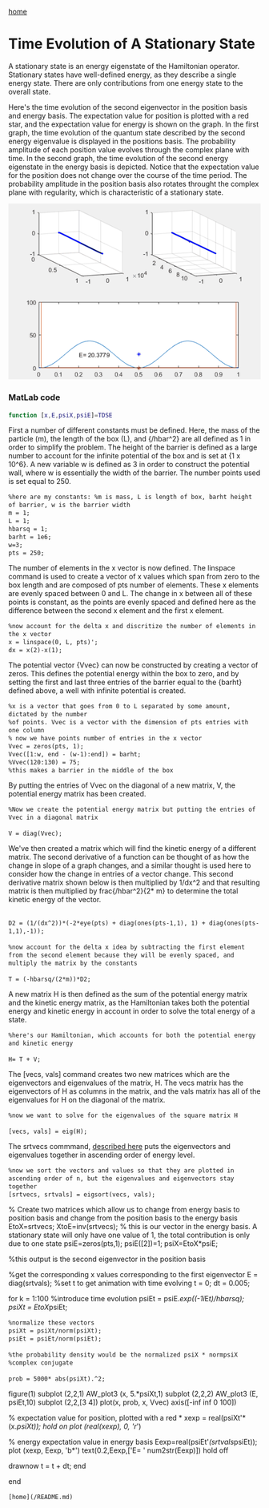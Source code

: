 [home](/README.md)
 
# Time Evolution of A Stationary State

A stationary state is an energy eigenstate of the Hamiltonian operator. Stationary states have well-defined energy, as they describe a single energy state. There are only contributions from one energy state to the overall state. 

Here's the time evolution of the second eigenvector in the position basis and energy basis. The expectation value for position is plotted with a red star, and the expectation value for energy is shown on the graph. In the first graph, the time evolution of the quantum state described by the second energy eigenvalue is displayed in the positions basis. The probability amplitude of each position value evolves through the complex plane with time. In the second graph, the time evolution of the second energy eigenstate in the energy basis is depicted. Notice that the expectation value for the position does not change over the course of the time period. The probability amplitude in the position basis also rotates throught the complex plane with regularity, which is characteristic of a stationary state. 

![Second State](/tdse2.gif)

### MatLab code

```Matlab
function [x,E,psiX,psiE]=TDSE
```

First a number of different constants must be defined. Here, the mass of the particle (m), the length of the box (L), and {/hbar^2} are all defined as 1 in order to simplify the problem. The height of the barrier is defined as a large number to account for the infinite potential of the box and is set at {1 x 10^6}. A new variable w is defined as 3 in order to construct the potential wall, where w is essentially the width of the barrier. The number points used is set equal to 250.
```
%here are my constants: %m is mass, L is length of box, barht height of barrier, w is the barrier width
m = 1;
L = 1;
hbarsq = 1;
barht = 1e6;
w=3;
pts = 250;
```

The number of elements in the x vector is now defined. The linspace command is used to create a vector of x values which span from zero to the box length and are composed of pts number of elements. These x elements are evenly spaced between 0 and L. The change in x between all of these points is constant, as the points are evenly spaced and defined here as the difference between the second x element and the first x element. 
```
%now account for the delta x and discritize the number of elements in the x vector
x = linspace(0, L, pts)';
dx = x(2)-x(1);
```
The potential vector {Vvec} can now be constructed by creating a vector of zeros. This defines the potential energy within the box to zero, and by setting the first and last three entries of the barrier equal to the {barht} defined above, a well with infinite potential is created. 
```
%x is a vector that goes from 0 to L separated by some amount, dictated by the number
%of points. Vvec is a vector with the dimension of pts entries with one column
% now we have points number of entries in the x vector
Vvec = zeros(pts, 1);
Vvec([1:w, end - (w-1):end]) = barht;
%Vvec(120:130) = 75;
%this makes a barrier in the middle of the box
```
By putting the entries of Vvec on the diagonal of a new matrix, V, the potential energy matrix has been created.

```
%Now we create the potential energy matrix but putting the entries of Vvec in a diagonal matrix

V = diag(Vvec);
```

We've then created a matrix which will find the kinetic energy of a different matrix. The second derivative of a function can be thought of as how the change in slope of a graph changes, and a similar thought is used here to consider how the change in entries of a vector change. This second derivative matrix shown below is then multiplied by 1/dx^2 and that resulting matrix is then multiplied by frac{/hbar^2}{2* m} to determine the total kinetic energy of the vector.

```%making the second derivative matrix

D2 = (1/(dx^2))*(-2*eye(pts) + diag(ones(pts-1,1), 1) + diag(ones(pts-1,1),-1));

%now account for the delta x idea by subtracting the first element from the second element because they will be evenly spaced, and multiply the matrix by the constants 

T = (-hbarsq/(2*m))*D2;
```
A new matrix H is then defined as the sum of the potential energy matrix and the kinetic energy matrix, as the Hamiltonian takes both the potential energy and kinetic energy in account in order to solve the total energy of a state.
```
%here's our Hamiltonian, which accounts for both the potential energy and kinetic energy

H= T + V;
```

The [vecs, vals] command creates two new matrices which are the eigenvectors and eigenvalues of the matrix, H. The vecs matrix has the eigenvectors of H as columns in the matrix, and the vals matrix has all of the eigenvalues for H on the diagonal of the matrix. 

```
%now we want to solve for the eigenvalues of the square matrix H

[vecs, vals] = eig(H);
```

The srtvecs commmand, [described here](/Eigsort.md) puts the eigenvectors and eigenvalues together in ascending order of energy level. 
```
%now we sort the vectors and values so that they are plotted in ascending order of n, but the eigenvalues and eigenvectors stay together
[srtvecs, srtvals] = eigsort(vecs, vals);
```
% Create two matrices which allow us to change from energy basis to position basis and change from the position basis to the energy basis
EtoX=srtvecs; 
XtoE=inv(srtvecs); 
% this is our vector in the energy basis. A stationary state will only have one value of 1, the total contribution is only due to one state
psiE=zeros(pts,1); 
psiE([2])=1; 
psiX=EtoX*psiE;

%this output is the second eigenvector in the position basis 

%get the corresponding x values corresponding to the first eigenvector
E = diag(srtvals);
%set t to get animation with time evolving
t = 0;
dt = 0.005;


for k = 1:100
%introduce time evolution
    psiEt = psiE.*exp((-1i*E*t)/hbarsq);
    psiXt = EtoX*psiEt;
    
    %normalize these vectors
    psiXt = psiXt/norm(psiXt);
    psiEt = psiEt/norm(psiEt);
    
    %the probability density would be the normalized psiX * normpsiX
    %complex conjugate
    
    prob = 5000* abs(psiXt).^2;
    
 figure(1)
 subplot (2,2,1)
    AW_plot3 (x, 5.*psiXt,1)
 subplot (2,2,2)
    AW_plot3 (E, psiEt,10)
 subplot (2,2,[3 4])
    plot(x, prob, x, Vvec)
    axis([-inf inf 0 100])
    

% expectation value for position, plotted with a red *
   xexp = real(psiXt'*(x.*psiXt));
   hold on 
   plot (real(xexp), 0, 'r*')
   
% energy expectation value in energy basis
   Eexp=real(psiEt'*(srtvals*psiEt));
   plot (xexp, Eexp, 'b*')
   text(0.2,Eexp,['E= ' num2str(Eexp)])
 hold off

    
 drawnow
t = t + dt;
end

end


``` 
[home](/README.md)
